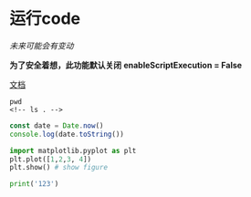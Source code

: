 # 运行code 

*未来可能会有变动*

**为了安全着想，此功能默认关闭**
**enableScriptExecution = False**

[文档](https://shd101wyy.github.io/markdown-preview-enhanced/#/zh-cn/code-chunk)

```pwsh {cmd=true}
pwd
<!-- ls . -->
```

```javascript {cmd="node"}
const date = Date.now()
console.log(date.toString())
```

```python {cmd=true matplotlib=true}
import matplotlib.pyplot as plt
plt.plot([1,2,3, 4])
plt.show() # show figure
```

```python {cmd=true}
print('123')
```
